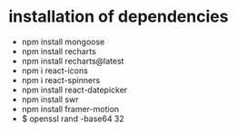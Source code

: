 # installation of dependencies
- npm install mongoose
- npm install recharts
- npm install recharts@latest
- npm i react-icons
- npm i react-spinners
- npm install react-datepicker
- npm install swr
- npm install framer-motion
- $ openssl rand -base64 32


